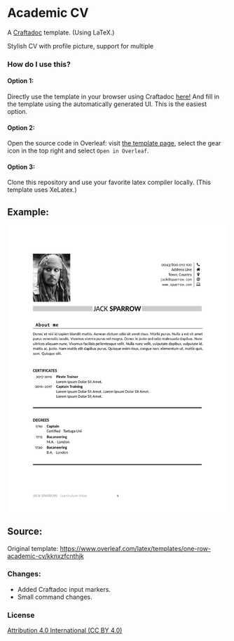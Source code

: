 # Academic CV

A [Craftadoc](https://craftadoc.com) template. (Using LaTeX.)

Stylish CV with profile picture, support for multiple 

### How do I use this?

#### Option 1:

Directly use the template in your browser using Craftadoc [here!](https://app.craftadoc.com/template/overview/63662e45b057b8f7721f5e1d) And fill in the template using the automatically generated UI. This is the easiest option.

#### Option 2:

Open the source code in Overleaf: visit [the template page](https://app.craftadoc.com/template/overview/63662e45b057b8f7721f5e1d), select the gear icon in the top right and select `Open in Overleaf`.

#### Option 3:

Clone this repository and use your favorite latex compiler locally. (This template uses XeLatex.)

## Example:
![lost_pet_example](./example.png)

## Source:
Original template:
https://www.overleaf.com/latex/templates/one-row-academic-cv/kknxzfcnthjk

### Changes:
* Added Craftadoc input markers.
* Small command changes.

### License
[Attribution 4.0 International (CC BY 4.0)](https://creativecommons.org/licenses/by/4.0/)
